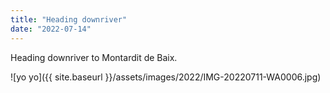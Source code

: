 ```yaml
---
title: "Heading downriver"
date: "2022-07-14"
---
```


Heading downriver to Montardit de Baix.

![yo yo]({{ site.baseurl }}/assets/images/2022/IMG-20220711-WA0006.jpg)
